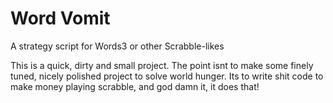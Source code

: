 # Word Vomit

A strategy script for Words3 or other Scrabble-likes


This is a quick, dirty and small project.
The point isnt to make some finely tuned, nicely polished project to solve world hunger.
Its to write shit code to make money playing scrabble, and god damn it, it does that!


